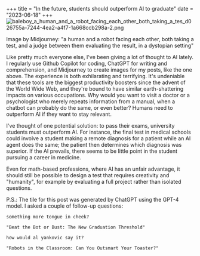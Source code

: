 +++
title = "In the future, students should outperform AI to graduate"
date = "2023-06-18"
+++
![baleboy_a_human_and_a_robot_facing_each_other_both_taking_a_tes_d026755a-7244-4ea2-a4f7-1a668ccb298a-2.png](https://res.craft.do/user/full/58e85b69-1aa6-c3c8-74ac-daf2b8beae9a/doc/9164EA0F-DA39-4420-8CB3-B71FB0078616/3179112A-566D-400B-B371-02CC72B8EC60_2/td1WmR4kgdiACZGYB7TMyRyHwBCLbbORUNIPxYmtNuoz/baleboy_a_human_and_a_robot_facing_each_other_both_taking_a_tes_d026755a-7244-4ea2-a4f7-1a668ccb298a-2.png)

Image by Midjourney: "a human and a robot facing each other, both taking a test, and a judge between them evaluating the result, in a dystopian setting"

Like pretty much everyone else, I've been giving a lot of thought to AI lately. I regularly use Github Copilot for coding, ChatGPT for writing and comprehension, and Midjourney to create images for my posts, like the one above. The experience is both exhilarating and terrifying. It's undeniable that these tools are the biggest productivity boosters since the advent of the World Wide Web, and they're bound to have similar earth-shattering impacts on various occupations. Why would you want to visit a doctor or a psychologist who merely repeats information from a manual, when a chatbot can probably do the same, or even better? Humans need to outperform AI if they want to stay relevant.

I've thought of one potential solution: to pass their exams, university students must outperform AI. For instance, the final test in medical schools could involve a student making a remote diagnosis for a patient while an AI agent does the same; the patient then determines which diagnosis was superior. If the AI prevails, there seems to be little point in the student pursuing a career in medicine.

Even for math-based professions, where AI has an unfair advantage, it should still be possible to design a test that requires creativity and "humanity", for example by evaluating a full project rather than isolated questions.

P.S.: The tile for this post was generated by ChatGPT using the GPT-4 model. I asked a couple of follow-up questions: 

`something more tongue in cheek?`

`"Beat the Bot or Bust: The New Graduation Threshold"`

`how would al yankovic say it?`

`"Robots in the Classroom: Can You Outsmart Your Toaster?"`


